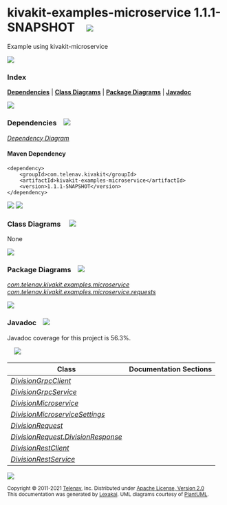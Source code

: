 [//]: # (start-user-text)



[//]: # (end-user-text)

# kivakit-examples-microservice 1.1.1-SNAPSHOT &nbsp;&nbsp; <img src="https://www.kivakit.org/images/kivakit-64.png" srcset="https://www.kivakit.org/images/kivakit-64-2x.png 2x"/>

Example using kivakit-microservice

<img src="https://www.kivakit.org/images/horizontal-line-512.png" srcset="https://www.kivakit.org/images/horizontal-line-512-2x.png 2x"/>

### Index



[**Dependencies**](#dependencies) | [**Class Diagrams**](#class-diagrams) | [**Package Diagrams**](#package-diagrams) | [**Javadoc**](#javadoc)

<img src="https://www.kivakit.org/images/horizontal-line-512.png" srcset="https://www.kivakit.org/images/horizontal-line-512-2x.png 2x"/>

### Dependencies <a name="dependencies"></a> &nbsp;&nbsp; <img src="https://www.kivakit.org/images/dependencies-32.png" srcset="https://www.kivakit.org/images/dependencies-32-2x.png 2x"/>

[*Dependency Diagram*](https://www.kivakit.org/1.1.1-SNAPSHOT/lexakai/kivakit-examples/kivakit-examples-microservice/documentation/diagrams/dependencies.svg)

#### Maven Dependency

    <dependency>
        <groupId>com.telenav.kivakit</groupId>
        <artifactId>kivakit-examples-microservice</artifactId>
        <version>1.1.1-SNAPSHOT</version>
    </dependency>

<img src="https://www.kivakit.org/images/horizontal-line-128.png" srcset="https://www.kivakit.org/images/horizontal-line-128-2x.png 2x"/>

[//]: # (start-user-text)



[//]: # (end-user-text)

<img src="https://www.kivakit.org/images/horizontal-line-128.png" srcset="https://www.kivakit.org/images/horizontal-line-128-2x.png 2x"/>

### Class Diagrams <a name="class-diagrams"></a> &nbsp; &nbsp; <img src="https://www.kivakit.org/images/diagram-40.png" srcset="https://www.kivakit.org/images/diagram-40-2x.png 2x"/>

None

<img src="https://www.kivakit.org/images/horizontal-line-128.png" srcset="https://www.kivakit.org/images/horizontal-line-128-2x.png 2x"/>

### Package Diagrams <a name="package-diagrams"></a> &nbsp;&nbsp; <img src="https://www.kivakit.org/images/box-32.png" srcset="https://www.kivakit.org/images/box-32-2x.png 2x"/>

[*com.telenav.kivakit.examples.microservice*](https://www.kivakit.org/1.1.1-SNAPSHOT/lexakai/kivakit-examples/kivakit-examples-microservice/documentation/diagrams/com.telenav.kivakit.examples.microservice.svg)  
[*com.telenav.kivakit.examples.microservice.requests*](https://www.kivakit.org/1.1.1-SNAPSHOT/lexakai/kivakit-examples/kivakit-examples-microservice/documentation/diagrams/com.telenav.kivakit.examples.microservice.requests.svg)

<img src="https://www.kivakit.org/images/horizontal-line-128.png" srcset="https://www.kivakit.org/images/horizontal-line-128-2x.png 2x"/>

### Javadoc <a name="javadoc"></a> &nbsp;&nbsp; <img src="https://www.kivakit.org/images/books-32.png" srcset="https://www.kivakit.org/images/books-32-2x.png 2x"/>

Javadoc coverage for this project is 56.3%.  
  
&nbsp; &nbsp; <img src="https://www.kivakit.org/images/meter-60-96.png" srcset="https://www.kivakit.org/images/meter-60-96-2x.png 2x"/>




| Class | Documentation Sections |
|---|---|
| [*DivisionGrpcClient*](https://www.kivakit.org/1.1.1-SNAPSHOT/javadoc/kivakit-examples/com/telenav/kivakit/examples/microservice/DivisionGrpcClient.html) |  |  
| [*DivisionGrpcService*](https://www.kivakit.org/1.1.1-SNAPSHOT/javadoc/kivakit-examples/com/telenav/kivakit/examples/microservice/DivisionGrpcService.html) |  |  
| [*DivisionMicroservice*](https://www.kivakit.org/1.1.1-SNAPSHOT/javadoc/kivakit-examples/com/telenav/kivakit/examples/microservice/DivisionMicroservice.html) |  |  
| [*DivisionMicroserviceSettings*](https://www.kivakit.org/1.1.1-SNAPSHOT/javadoc/kivakit-examples/com/telenav/kivakit/examples/microservice/DivisionMicroserviceSettings.html) |  |  
| [*DivisionRequest*](https://www.kivakit.org/1.1.1-SNAPSHOT/javadoc/kivakit-examples/com/telenav/kivakit/examples/microservice/requests/DivisionRequest.html) |  |  
| [*DivisionRequest.DivisionResponse*](https://www.kivakit.org/1.1.1-SNAPSHOT/javadoc/kivakit-examples/com/telenav/kivakit/examples/microservice/requests/DivisionRequest.DivisionResponse.html) |  |  
| [*DivisionRestClient*](https://www.kivakit.org/1.1.1-SNAPSHOT/javadoc/kivakit-examples/com/telenav/kivakit/examples/microservice/DivisionRestClient.html) |  |  
| [*DivisionRestService*](https://www.kivakit.org/1.1.1-SNAPSHOT/javadoc/kivakit-examples/com/telenav/kivakit/examples/microservice/DivisionRestService.html) |  |  

[//]: # (start-user-text)



[//]: # (end-user-text)

<img src="https://www.kivakit.org/images/horizontal-line-512.png" srcset="https://www.kivakit.org/images/horizontal-line-512-2x.png 2x"/>

<sub>Copyright &#169; 2011-2021 [Telenav](https://telenav.com), Inc. Distributed under [Apache License, Version 2.0](LICENSE)</sub>  
<sub>This documentation was generated by [Lexakai](https://lexakai.org). UML diagrams courtesy of [PlantUML](https://plantuml.com).</sub>

